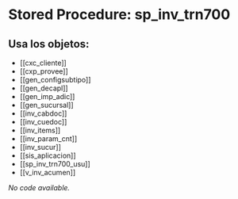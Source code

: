 # Stored Procedure: sp_inv_trn700

## Usa los objetos:
- [[cxc_cliente]]
- [[cxp_provee]]
- [[gen_configsubtipo]]
- [[gen_decapl]]
- [[gen_imp_adic]]
- [[gen_sucursal]]
- [[inv_cabdoc]]
- [[inv_cuedoc]]
- [[inv_items]]
- [[inv_param_cnt]]
- [[inv_sucur]]
- [[sis_aplicacion]]
- [[sp_inv_trn700_usu]]
- [[v_inv_acumen]]

*No code available.*
